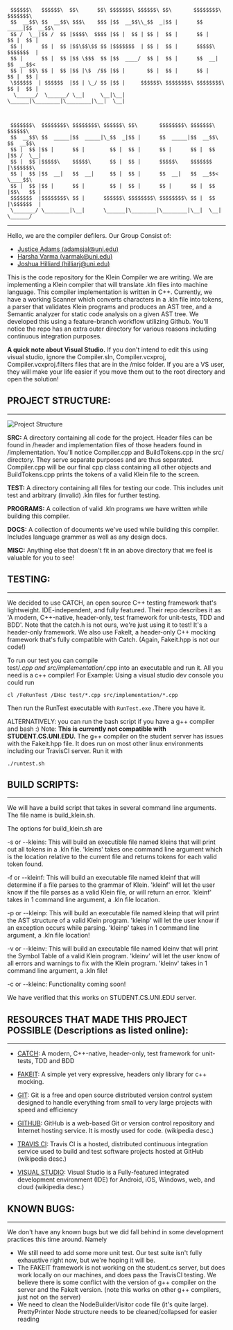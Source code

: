      $$$$$$\   $$$$$$\  $$\      $$\ $$$$$$$\ $$$$$$\ $$\       $$$$$$$$\ $$$$$$$\  
     $$  __$$\ $$  __$$\ $$$\    $$$ |$$  __$$\\_$$  _|$$ |      $$  _____|$$  __$$\ 
     $$ /  \__|$$ /  $$ |$$$$\  $$$$ |$$ |  $$ | $$ |  $$ |      $$ |      $$ |  $$ |
     $$ |      $$ |  $$ |$$\$$\$$ $$ |$$$$$$$  | $$ |  $$ |      $$$$$\    $$$$$$$  |
     $$ |      $$ |  $$ |$$ \$$$  $$ |$$  ____/  $$ |  $$ |      $$  __|   $$  __$$< 
     $$ |  $$\ $$ |  $$ |$$ |\$  /$$ |$$ |       $$ |  $$ |      $$ |      $$ |  $$ |
     \$$$$$$  | $$$$$$  |$$ | \_/ $$ |$$ |     $$$$$$\ $$$$$$$$\ $$$$$$$$\ $$ |  $$ |
      \______/  \______/ \__|     \__|\__|     \______|\________|\________|\__|  \__|
                                                                                
                                                                                
                                                                                
     $$$$$$$\  $$$$$$$$\ $$$$$$$$\ $$$$$$\ $$\       $$$$$$$$\ $$$$$$$\   $$$$$$\    
     $$  __$$\ $$  _____|$$  _____|\_$$  _|$$ |      $$  _____|$$  __$$\ $$  __$$\   
     $$ |  $$ |$$ |      $$ |        $$ |  $$ |      $$ |      $$ |  $$ |$$ /  \__|  
     $$ |  $$ |$$$$$\    $$$$$\      $$ |  $$ |      $$$$$\    $$$$$$$  |\$$$$$$\    
     $$ |  $$ |$$  __|   $$  __|     $$ |  $$ |      $$  __|   $$  __$$<  \____$$\   
     $$ |  $$ |$$ |      $$ |        $$ |  $$ |      $$ |      $$ |  $$ |$$\   $$ |  
     $$$$$$$  |$$$$$$$$\ $$ |      $$$$$$\ $$$$$$$$\ $$$$$$$$\ $$ |  $$ |\$$$$$$  |  
     \_______/ \________|\__|      \______|\________|\________|\__|  \__| \______/ 
-----------------------------------------------------------------------------------------


Hello, we are the compiler defilers. Our Group Consist of:
* [Justice Adams (adamsjal@uni.edu)](https://github.com/justiceadamsUNI)
* [Harsha Varma (varmak@uni.edu)](https://github.com/harshavarmak)
* [Joshua Hilliard (hilliarj@uni.edu)](https://github.com/hilliardj)


This is the code repository for the Klein Compiler we are writing. We are 
implementing a Klein compiler that will translate .kln files into machine 
language. This compiler implementation is written in C++. Currently, we have a
working Scanner which converts characters in a .kln file into tokens, a 
parser that validates Klein programs and produces an AST tree, and a Semantic 
analyzer for static code analysis on a given AST tree. We developed this 
using a feature-branch workflow utilizing Github. You'll notice the repo 
has an extra outer directory for various reasons including continuous 
integration purposes.

**A quick note about Visual Studio.** If you don't intend to edit this using 
visual studio, ignore the Compiler.sln, Compiler.vcxproj, 
Compiler.vcxproj.filters files that are in the /misc folder. If you are a VS 
user, they will make your life easier if you move them out to the root 
directory and open the solution!



## PROJECT STRUCTURE:
-----------------------------------------------------------------------------------------
![Project Structure](https://i.imgur.com/gBPuSSq.png)
	
**SRC:** A directory containing all code for the project. Header files can be found in /header
and implementation files of those headers found in /implementation. You'll notice 
Compiler.cpp and BuildTokens.cpp in the src/ directory. They serve separate purposes and 
are thus separated. Compiler.cpp will be our final cpp class containing all other objects
and BuildTokens.cpp prints the tokens of a valid Klein file to the screen.
	
**TEST:** A directory containing all files for testing our code. This includes unit test and 
arbitrary (invalid) .kln files for further testing.
	
**PROGRAMS:** A collection of valid .kln programs we have written while building this compiler.
	
**DOCS:** A collection of documents we've used while building this compiler. Includes language
grammer as well as any design docs.
	
**MISC:** Anything else that doesn't fit in an above directory that we feel is 
valuable for you to see!
	
  
	
## TESTING:
-----------------------------------------------------------------------------------------
We decided to use CATCH, an open source C++ testing framework that's lightweight.
IDE-independent, and fully featured. Their repo describes it as 
'A modern, C++-native, header-only, test framework for unit-tests, TDD and BDD'. Note that
the catch.h is not ours, we're just using it to test! It's a header-only framework.
We also use FakeIt, a header-only C++ mocking framework that's fully compatible with Catch.
(Again, Fakeit.hpp is not our code!)

To run our test you can compile  
test/*.cpp and src/implementation/*.cpp into an 
executable and run it. All you need is a c++ compiler! For Example: Using a visual studio
dev console you could run 

`cl /FeRunTest /EHsc test/*.cpp src/implementation/*.cpp`

Then run the RunTest executable with `RunTest.exe` .There you have it.

ALTERNATIVELY: you can run the bash script if you have a g++ compiler and bash :)
Note: **This is currently not compatible with STUDENT.CS.UNI.EDU.** The g++ compiler
on the student server has issues with the Fakeit.hpp file. It does run on most 
other linux environments including our TravisCI server. Run it with

`./runtest.sh`



## BUILD SCRIPTS:
-----------------------------------------------------------------------------------------
We will have a build script that takes in several command line arguments. The 
file name is build_klein.sh. 

The options for build_klein.sh are

-s or --kleins:  This will build an executible file named kleins that will 
print out all tokens in a .kln file.  'kleins' takes one command line argument
which is the location relative to the current file and returns tokens for each
valid token found.

-f or --kleinf:  This will build an executable file named kleinf that will
determine if a file parses to the grammar of Klein.  'kleinf' will let the user
know if the file parses as a valid Klein file, or will return an error. 'kleinf'
takes in 1 command line argument, a .kln file location.

-p or --kleinp: This will build an executable file named kleinp that will
print the AST structure of a valid Klein program.  'kleinp' will let the user
know if an exception occurs while parsing. 'kleinp' takes in 1 command line 
argument, a .kln file location!

-v or --kleinv: This will build an executable file named kleinv that will
print the Symbol Table of a valid Klein program. 'kleinv' will let the user
know of all errors and warnings to fix with the Klein program. 'kleinv' takes 
in 1 command line argument, a .kln file!

-c or --kleinc: Functionality coming soon!

We have verified that this works on STUDENT.CS.UNI.EDU server.


## RESOURCES THAT MADE THIS PROJECT POSSIBLE (Descriptions as listed online):
-----------------------------------------------------------------------------------------
- [CATCH](https://github.com/philsquared/Catch): A modern, C++-native, header-only, test framework for unit-tests, TDD and BDD

- [FAKEIT](https://github.com/eranpeer/FakeIt): A simple yet very expressive, headers only library for c++ mocking. 
		
- [GIT](https://git-scm.com/): Git is a free and open source distributed version control system designed to 
		handle everything from small to very large projects with speed and efficiency
		
- [GITHUB](https://github.com/): GitHub is a web-based Git or version control repository and Internet hosting 
		service. It is mostly used for code. (wikipedia desc.)

- [TRAVIS CI](https://travis-ci.com/): Travis CI is a hosted, distributed continuous integration service used to 
		build and test software projects hosted at GitHub (wikipedia desc.)
		
- [VISUAL STUDIO](https://www.visualstudio.com/): Visual Studio is a Fully-featured integrated development 
		environment (IDE)
		for Android, iOS, Windows, web, and cloud (wikipedia desc.)

## KNOWN BUGS:
-----------------------------------------------------------------------------------------
We don't have any known bugs but we did fall behind in some development 
practices this time around. Namely
- We still need to add some more unit test. Our test suite isn't fully
exhaustive right now, but we're hoping it will be.
- The FAKEIT framework is not working on the student.cs server, but does work 
locally on our machines, and does pass the TravisCI testing. We believe there
is some conflict with the version of g++ compiler on the server and the FakeIt
version. (note this works on other g++ compilers, just not on the server)
- We need to clean the NodeBuilderVisitor code file (it's quite large).
PrettyPrinter Node structure needs to be cleaned/collapsed for easier
reading

